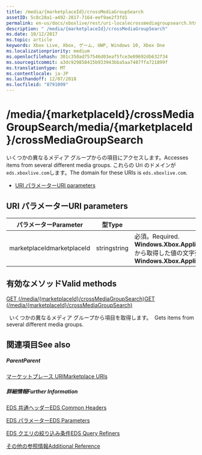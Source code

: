 ```yaml
---
title: /media/{marketplaceId}/crossMediaGroupSearch
assetID: 5c8c28a1-a492-2817-7164-eef9ae2f3fd1
permalink: en-us/docs/xboxlive/rest/uri-localecrossmediagroupsearch.html
description: " /media/{marketplaceId}/crossMediaGroupSearch"
ms.date: 10/12/2017
ms.topic: article
keywords: Xbox Live, Xbox, ゲーム, UWP, Windows 10, Xbox One
ms.localizationpriority: medium
ms.openlocfilehash: 301c350ad757546d03eaf5fce3e09692db632f34
ms.sourcegitcommit: a3dc929858415b933943bba5aa7487ffa721899f
ms.translationtype: MT
ms.contentlocale: ja-JP
ms.lasthandoff: 12/07/2018
ms.locfileid: "8791099"
---
```

# <a name="mediamarketplaceidcrossmediagroupsearch"></a><span data-ttu-id="22a39-104">/media/{marketplaceId}/crossMediaGroupSearch</span><span class="sxs-lookup"><span data-stu-id="22a39-104">/media/{marketplaceId}/crossMediaGroupSearch</span></span>
<span data-ttu-id="22a39-105">いくつかの異なるメディア グループからの項目にアクセスします。</span><span class="sxs-lookup"><span data-stu-id="22a39-105">Accesses items from several different media groups.</span></span> <span data-ttu-id="22a39-106">これらの Uri のドメインが`eds.xboxlive.com`します。</span><span class="sxs-lookup"><span data-stu-id="22a39-106">The domain for these URIs is `eds.xboxlive.com`.</span></span>
 
  * [<span data-ttu-id="22a39-107">URI パラメーター</span><span class="sxs-lookup"><span data-stu-id="22a39-107">URI parameters</span></span>](#ID4EV)
 
<a id="ID4EV"></a>

 
## <a name="uri-parameters"></a><span data-ttu-id="22a39-108">URI パラメーター</span><span class="sxs-lookup"><span data-stu-id="22a39-108">URI parameters</span></span>
 
| <span data-ttu-id="22a39-109">パラメーター</span><span class="sxs-lookup"><span data-stu-id="22a39-109">Parameter</span></span>| <span data-ttu-id="22a39-110">型</span><span class="sxs-lookup"><span data-stu-id="22a39-110">Type</span></span>| <span data-ttu-id="22a39-111">説明</span><span class="sxs-lookup"><span data-stu-id="22a39-111">Description</span></span>| 
| --- | --- | --- | 
| <span data-ttu-id="22a39-112">marketplaceId</span><span class="sxs-lookup"><span data-stu-id="22a39-112">marketplaceId</span></span>| <span data-ttu-id="22a39-113">string</span><span class="sxs-lookup"><span data-stu-id="22a39-113">string</span></span>| <span data-ttu-id="22a39-114">必須。</span><span class="sxs-lookup"><span data-stu-id="22a39-114">Required.</span></span> <span data-ttu-id="22a39-115"><b>Windows.Xbox.ApplicationModel.Store.Configuration.MarketplaceId</b>から取得した値の文字列を指定します。</span><span class="sxs-lookup"><span data-stu-id="22a39-115">String value obtained from the <b>Windows.Xbox.ApplicationModel.Store.Configuration.MarketplaceId</b>.</span></span>| 
  
<a id="ID4EUB"></a>

 
## <a name="valid-methods"></a><span data-ttu-id="22a39-116">有効なメソッド</span><span class="sxs-lookup"><span data-stu-id="22a39-116">Valid methods</span></span>

[<span data-ttu-id="22a39-117">GET (/media/{marketplaceId}/crossMediaGroupSearch)</span><span class="sxs-lookup"><span data-stu-id="22a39-117">GET (/media/{marketplaceId}/crossMediaGroupSearch)</span></span>](uri-localecrossmediagroupsearchget.md)

<span data-ttu-id="22a39-118">&nbsp;&nbsp;いくつかの異なるメディア グループから項目を取得します。</span><span class="sxs-lookup"><span data-stu-id="22a39-118">&nbsp;&nbsp;Gets items from several different media groups.</span></span>
 
<a id="ID4E5B"></a>

 
## <a name="see-also"></a><span data-ttu-id="22a39-119">関連項目</span><span class="sxs-lookup"><span data-stu-id="22a39-119">See also</span></span>
 
<a id="ID4EAC"></a>

 
##### <a name="parent"></a><span data-ttu-id="22a39-120">Parent</span><span class="sxs-lookup"><span data-stu-id="22a39-120">Parent</span></span> 

[<span data-ttu-id="22a39-121">マーケットプレース URI</span><span class="sxs-lookup"><span data-stu-id="22a39-121">Marketplace URIs</span></span>](atoc-reference-marketplace.md)

  
<a id="ID4EKC"></a>

 
##### <a name="further-information"></a><span data-ttu-id="22a39-122">詳細情報</span><span class="sxs-lookup"><span data-stu-id="22a39-122">Further Information</span></span> 

[<span data-ttu-id="22a39-123">EDS 共通ヘッダー</span><span class="sxs-lookup"><span data-stu-id="22a39-123">EDS Common Headers</span></span>](../../additional/edscommonheaders.md)

 [<span data-ttu-id="22a39-124">EDS パラメーター</span><span class="sxs-lookup"><span data-stu-id="22a39-124">EDS Parameters</span></span>](../../additional/edsparameters.md)

 [<span data-ttu-id="22a39-125">EDS クエリの絞り込み条件</span><span class="sxs-lookup"><span data-stu-id="22a39-125">EDS Query Refiners</span></span>](../../additional/edsqueryrefiners.md)

 [<span data-ttu-id="22a39-126">その他の参照情報</span><span class="sxs-lookup"><span data-stu-id="22a39-126">Additional Reference</span></span>](../../additional/atoc-xboxlivews-reference-additional.md)

   
